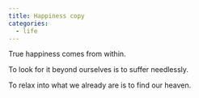 ```yaml
---
title: Happiness copy
categories:
  - life
---
```


True happiness
comes
from within.

To look for it
beyond ourselves
is to suffer
needlessly.

To relax
into what
we already are
is to find
our heaven.

